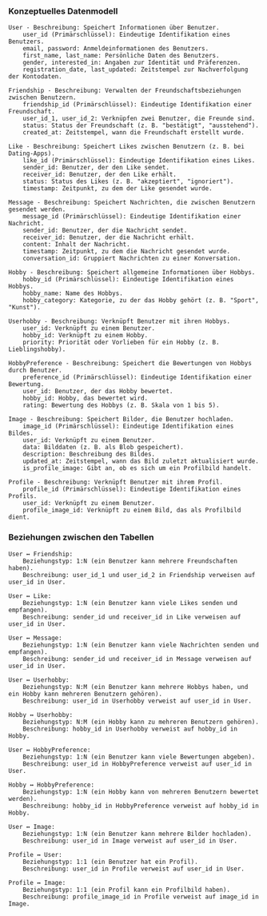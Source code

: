 ### Konzeptuelles Datenmodell
   
    User - Beschreibung: Speichert Informationen über Benutzer.
        user_id (Primärschlüssel): Eindeutige Identifikation eines Benutzers.
        email, password: Anmeldeinformationen des Benutzers.
        first_name, last_name: Persönliche Daten des Benutzers.
        gender, interested_in: Angaben zur Identität und Präferenzen.
        registration_date, last_updated: Zeitstempel zur Nachverfolgung der Kontodaten.

    Friendship - Beschreibung: Verwalten der Freundschaftsbeziehungen zwischen Benutzern.
        friendship_id (Primärschlüssel): Eindeutige Identifikation einer Freundschaft.
        user_id_1, user_id_2: Verknüpfen zwei Benutzer, die Freunde sind.
        status: Status der Freundschaft (z. B. "bestätigt", "ausstehend").
        created_at: Zeitstempel, wann die Freundschaft erstellt wurde.

    Like - Beschreibung: Speichert Likes zwischen Benutzern (z. B. bei Dating-Apps).
        like_id (Primärschlüssel): Eindeutige Identifikation eines Likes.
        sender_id: Benutzer, der den Like sendet.
        receiver_id: Benutzer, der den Like erhält.
        status: Status des Likes (z. B. "akzeptiert", "ignoriert").
        timestamp: Zeitpunkt, zu dem der Like gesendet wurde.

    Message - Beschreibung: Speichert Nachrichten, die zwischen Benutzern gesendet werden.
        message_id (Primärschlüssel): Eindeutige Identifikation einer Nachricht.
        sender_id: Benutzer, der die Nachricht sendet.
        receiver_id: Benutzer, der die Nachricht erhält.
        content: Inhalt der Nachricht.
        timestamp: Zeitpunkt, zu dem die Nachricht gesendet wurde.
        conversation_id: Gruppiert Nachrichten zu einer Konversation.

    Hobby - Beschreibung: Speichert allgemeine Informationen über Hobbys.
        hobby_id (Primärschlüssel): Eindeutige Identifikation eines Hobbys.
        hobby_name: Name des Hobbys.
        hobby_category: Kategorie, zu der das Hobby gehört (z. B. "Sport", "Kunst").

    Userhobby - Beschreibung: Verknüpft Benutzer mit ihren Hobbys.
        user_id: Verknüpft zu einem Benutzer.
        hobby_id: Verknüpft zu einem Hobby.
        priority: Priorität oder Vorlieben für ein Hobby (z. B. Lieblingshobby).

    HobbyPreference - Beschreibung: Speichert die Bewertungen von Hobbys durch Benutzer.
        preference_id (Primärschlüssel): Eindeutige Identifikation einer Bewertung.
        user_id: Benutzer, der das Hobby bewertet.
        hobby_id: Hobby, das bewertet wird.
        rating: Bewertung des Hobbys (z. B. Skala von 1 bis 5).

    Image - Beschreibung: Speichert Bilder, die Benutzer hochladen.
        image_id (Primärschlüssel): Eindeutige Identifikation eines Bildes.
        user_id: Verknüpft zu einem Benutzer.
        data: Bilddaten (z. B. als Blob gespeichert).
        description: Beschreibung des Bildes.
        updated_at: Zeitstempel, wann das Bild zuletzt aktualisiert wurde.
        is_profile_image: Gibt an, ob es sich um ein Profilbild handelt.

    Profile - Beschreibung: Verknüpft Benutzer mit ihrem Profil.
        profile_id (Primärschlüssel): Eindeutige Identifikation eines Profils.
        user_id: Verknüpft zu einem Benutzer.
        profile_image_id: Verknüpft zu einem Bild, das als Profilbild dient.

### Beziehungen zwischen den Tabellen

    User ↔ Friendship:
        Beziehungstyp: 1:N (ein Benutzer kann mehrere Freundschaften haben).
        Beschreibung: user_id_1 und user_id_2 in Friendship verweisen auf user_id in User.

    User ↔ Like:
        Beziehungstyp: 1:N (ein Benutzer kann viele Likes senden und empfangen).
        Beschreibung: sender_id und receiver_id in Like verweisen auf user_id in User.

    User ↔ Message:
        Beziehungstyp: 1:N (ein Benutzer kann viele Nachrichten senden und empfangen).
        Beschreibung: sender_id und receiver_id in Message verweisen auf user_id in User.

    User ↔ Userhobby:
        Beziehungstyp: N:M (ein Benutzer kann mehrere Hobbys haben, und ein Hobby kann mehreren Benutzern gehören).
        Beschreibung: user_id in Userhobby verweist auf user_id in User.

    Hobby ↔ Userhobby:
        Beziehungstyp: N:M (ein Hobby kann zu mehreren Benutzern gehören).
        Beschreibung: hobby_id in Userhobby verweist auf hobby_id in Hobby.

    User ↔ HobbyPreference:
        Beziehungstyp: 1:N (ein Benutzer kann viele Bewertungen abgeben).
        Beschreibung: user_id in HobbyPreference verweist auf user_id in User.

    Hobby ↔ HobbyPreference:
        Beziehungstyp: 1:N (ein Hobby kann von mehreren Benutzern bewertet werden).
        Beschreibung: hobby_id in HobbyPreference verweist auf hobby_id in Hobby.

    User ↔ Image:
        Beziehungstyp: 1:N (ein Benutzer kann mehrere Bilder hochladen).
        Beschreibung: user_id in Image verweist auf user_id in User.

    Profile ↔ User:
        Beziehungstyp: 1:1 (ein Benutzer hat ein Profil).
        Beschreibung: user_id in Profile verweist auf user_id in User.

    Profile ↔ Image:
        Beziehungstyp: 1:1 (ein Profil kann ein Profilbild haben).
        Beschreibung: profile_image_id in Profile verweist auf image_id in Image.

